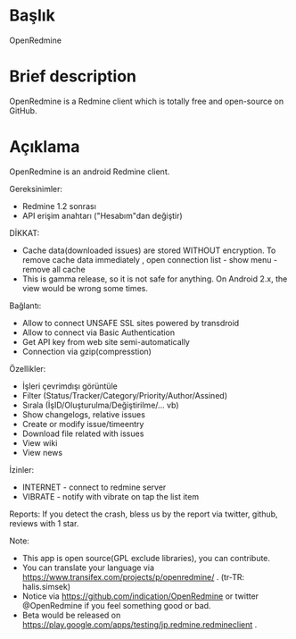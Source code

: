 Başlık
===========
OpenRedmine

Brief description
===========
OpenRedmine is a Redmine client which is totally free and open-source on GitHub.

Açıklama
==========
OpenRedmine is an android Redmine client.

Gereksinimler:
* Redmine 1.2 sonrası
* API erişim anahtarı ("Hesabım"dan değiştir)

DİKKAT:
* Cache data(downloaded issues) are stored WITHOUT encryption. To remove cache data immediately , open connection list - show menu - remove all cache 
* This is gamma release, so it is not safe for anything. On Android 2.x, the view would be wrong some times.

Bağlantı:
* Allow to connect UNSAFE SSL sites powered by transdroid
* Allow to connect via Basic Authentication
* Get API key from web site semi-automatically
* Connection via gzip(compresstion)

Özellikler:
* İşleri çevrimdışı görüntüle
* Filter (Status/Tracker/Category/Priority/Author/Assined)
* Sırala (İşID/Oluşturulma/Değiştirilme/... vb)
* Show changelogs, relative issues
* Create or modify issue/timeentry
* Download file related with issues
* View wiki
* View news

İzinler:
* INTERNET - connect to redmine server
* VIBRATE - notify with vibrate on tap the list item

Reports:
If you detect the crash, bless us by the report via twitter, github, reviews with 1 star.

Note:
* This app is open source(GPL exclude libraries), you can contribute.
* You can translate your language via https://www.transifex.com/projects/p/openredmine/ . (tr-TR: halis.simsek)
* Notice via https://github.com/indication/OpenRedmine or twitter @OpenRedmine if you feel something good or bad.
* Beta would be released on https://play.google.com/apps/testing/jp.redmine.redmineclient .